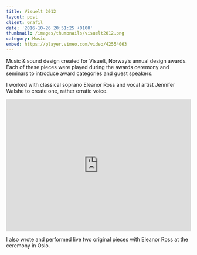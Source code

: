 ```yaml
---
title: Visuelt 2012
layout: post
client: Grafil
date: '2016-10-26 20:51:25 +0100'
thumbnail: /images/thumbnails/visuelt2012.png
category: Music
embed: https://player.vimeo.com/video/42554063
---
```


Music &amp; sound design created for Visuelt, Norway’s annual design awards. Each of these pieces were played during the awards ceremony and seminars to introduce award categories and guest speakers.

I worked with classical soprano Eleanor Ross and vocal artist Jennifer Walshe to create one, rather erratic voice.

<iframe src="https://player.vimeo.com/video/45257650" width="100%" height="360" frameborder="0" webkitallowfullscreen mozallowfullscreen allowfullscreen></iframe>

I also wrote and performed live two original pieces with Eleanor Ross at the ceremony in Oslo.
